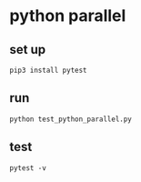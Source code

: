 # python parallel

## set up
```
pip3 install pytest
```

## run
```
python test_python_parallel.py
```

## test
```
pytest -v
```
